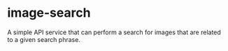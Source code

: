 # image-search
A simple API service that can perform a search for images that are related to a given search phrase. 
